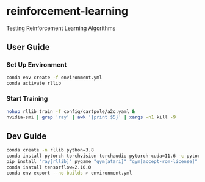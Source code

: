 # reinforcement-learning
Testing Reinforcement Learning Algorithms

## User Guide
### Set Up Environment
```bash
conda env create -f environment.yml
conda activate rllib
```
### Start Training
```bash
nohup rllib train -f config/cartpole/a2c.yaml &
nvidia-smi | grep 'ray' | awk '{print $5}' | xargs -n1 kill -9
```
## Dev Guide
```bash
conda create -n rllib python=3.8
conda install pytorch torchvision torchaudio pytorch-cuda=11.6 -c pytorch -c nvidia
pip install "ray[rllib]" pygame "gym[atari]" "gym[accept-rom-license]" atari_py
conda install tensorflow=2.10.0
conda env export --no-builds > environment.yml
```